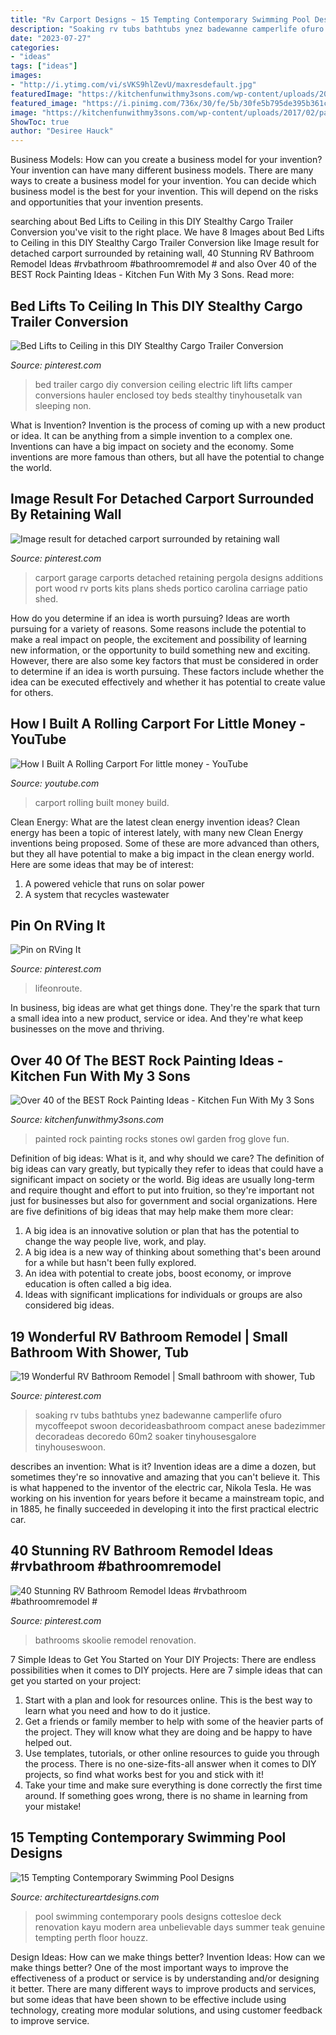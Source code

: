 ```yaml
---
title: "Rv Carport Designs ~ 15 Tempting Contemporary Swimming Pool Designs"
description: "Soaking rv tubs bathtubs ynez badewanne camperlife ofuro mycoffeepot swoon decorideasbathroom compact anese badezimmer decoradeas decoredo 60m2 soaker tinyhousesgalore tinyhouseswoon"
date: "2023-07-27"
categories:
- "ideas"
tags: ["ideas"]
images:
- "http://i.ytimg.com/vi/sVKS9hlZevU/maxresdefault.jpg"
featuredImage: "https://kitchenfunwithmy3sons.com/wp-content/uploads/2017/02/painted-owl-stones-680x680.jpg"
featured_image: "https://i.pinimg.com/736x/30/fe/5b/30fe5b795de395b361c13ad236ab7d83.jpg"
image: "https://kitchenfunwithmy3sons.com/wp-content/uploads/2017/02/painted-owl-stones-680x680.jpg"
ShowToc: true
author: "Desiree Hauck"
---
```



Business Models: How can you create a business model for your invention?
Your invention can have many different business models. There are many ways to create a business model for your invention. You can decide which business model is the best for your invention. This will depend on the risks and opportunities that your invention presents.

	

		
searching about Bed Lifts to Ceiling in this DIY Stealthy Cargo Trailer Conversion you've visit to the right place. We have 8 Images about Bed Lifts to Ceiling in this DIY Stealthy Cargo Trailer Conversion like Image result for detached carport surrounded by retaining wall, 40 Stunning RV Bathroom Remodel Ideas #rvbathroom #bathroomremodel # and also Over 40 of the BEST Rock Painting Ideas - Kitchen Fun With My 3 Sons. Read more:
		
    
## Bed Lifts To Ceiling In This DIY Stealthy Cargo Trailer Conversion

<img loading=lazy src="https://i.pinimg.com/736x/f6/4d/51/f64d517e49cbce18b3b97987eb59b32a.jpg" onerror="this.onerror=null;this.src='https://tse4.mm.bing.net/th?id=OIP.hgedDiIQtOf1feXHhzQXGQHaEK&amp;pid=15.1';" alt="Bed Lifts to Ceiling in this DIY Stealthy Cargo Trailer Conversion">

_Source: pinterest.com_

>bed trailer cargo diy conversion ceiling electric lift lifts camper conversions hauler enclosed toy beds stealthy tinyhousetalk van sleeping non. 

	

What is Invention?
Invention is the process of coming up with a new product or idea. It can be anything from a simple invention to a complex one. Inventions can have a big impact on society and the economy. Some inventions are more famous than others, but all have the potential to change the world.

    
## Image Result For Detached Carport Surrounded By Retaining Wall

<img loading=lazy src="https://i.pinimg.com/736x/43/91/f6/4391f6dde1bb86b1d57e02d6d09cd0b7.jpg" onerror="this.onerror=null;this.src='https://tse3.mm.bing.net/th?id=OIP.rDxMtRcKLlEjs9CugI09gQEgDY&amp;pid=15.1';" alt="Image result for detached carport surrounded by retaining wall">

_Source: pinterest.com_

>carport garage carports detached retaining pergola designs additions port wood rv ports kits plans sheds portico carolina carriage patio shed. 

	

How do you determine if an idea is worth pursuing?
Ideas are worth pursuing for a variety of reasons. Some reasons include the potential to make a real impact on people, the excitement and possibility of learning new information, or the opportunity to build something new and exciting. However, there are also some key factors that must be considered in order to determine if an idea is worth pursuing. These factors include whether the idea can be executed effectively and whether it has potential to create value for others.

    
## How I Built A Rolling Carport For Little Money - YouTube

<img loading=lazy src="http://i.ytimg.com/vi/sVKS9hlZevU/maxresdefault.jpg" onerror="this.onerror=null;this.src='https://tse2.mm.bing.net/th?id=OIP.PnRlVKCafQEo8BVFygAOsQHaEK&amp;pid=15.1';" alt="How I Built A Rolling Carport For little money - YouTube">

_Source: youtube.com_

>carport rolling built money build. 

	

Clean Energy: What are the latest clean energy invention ideas?
Clean energy has been a topic of interest lately, with many new Clean Energy inventions being proposed. Some of these are more advanced than others, but they all have potential to make a big impact in the clean energy world. Here are some ideas that may be of interest: 
1. A powered vehicle that runs on solar power 
2. A system that recycles wastewater 

    
## Pin On RVing It

<img loading=lazy src="https://i.pinimg.com/736x/d0/51/69/d05169b50872141fd5dfa27d647a2bd8.jpg" onerror="this.onerror=null;this.src='https://tse2.mm.bing.net/th?id=OIP.1dbx2ij-3GjByuGhIKuPagHaE8&amp;pid=15.1';" alt="Pin on RVing It">

_Source: pinterest.com_

>lifeonroute. 

	

In business, big ideas are what get things done. They're the spark that turn a small idea into a new product, service or idea. And they're what keep businesses on the move and thriving.

    
## Over 40 Of The BEST Rock Painting Ideas - Kitchen Fun With My 3 Sons

<img loading=lazy src="https://kitchenfunwithmy3sons.com/wp-content/uploads/2017/02/painted-owl-stones-680x680.jpg" onerror="this.onerror=null;this.src='https://tse4.mm.bing.net/th?id=OIP.e3c-ljgmjtjHLWR6xb4DkgHaHa&amp;pid=15.1';" alt="Over 40 of the BEST Rock Painting Ideas - Kitchen Fun With My 3 Sons">

_Source: kitchenfunwithmy3sons.com_

>painted rock painting rocks stones owl garden frog glove fun. 

	

Definition of big ideas: What is it, and why should we care?
The definition of big ideas can vary greatly, but typically they refer to ideas that could have a significant impact on society or the world. Big ideas are usually long-term and require thought and effort to put into fruition, so they're important not just for businesses but also for government and social organizations. Here are five definitions of big ideas that may help make them more clear:
1) A big idea is an innovative solution or plan that has the potential to change the way people live, work, and play.
2) A big idea is a new way of thinking about something that's been around for a while but hasn't been fully explored.
3) An idea with potential to create jobs, boost economy, or improve education is often called a big idea. 
4) Ideas with significant implications for individuals or groups are also considered big ideas.

    
## 19 Wonderful RV Bathroom Remodel | Small Bathroom With Shower, Tub

<img loading=lazy src="https://i.pinimg.com/736x/30/fe/5b/30fe5b795de395b361c13ad236ab7d83.jpg" onerror="this.onerror=null;this.src='https://tse3.mm.bing.net/th?id=OIP.zh-O4qECRhfNbDFy-VxbVAHaJ4&amp;pid=15.1';" alt="19 Wonderful RV Bathroom Remodel | Small bathroom with shower, Tub">

_Source: pinterest.com_

>soaking rv tubs bathtubs ynez badewanne camperlife ofuro mycoffeepot swoon decorideasbathroom compact anese badezimmer decoradeas decoredo 60m2 soaker tinyhousesgalore tinyhouseswoon. 

	

describes an invention: What is it?
Invention ideas are a dime a dozen, but sometimes they're so innovative and amazing that you can't believe it. This is what happened to the inventor of the electric car, Nikola Tesla. He was working on his invention for years before it became a mainstream topic, and in 1885, he finally succeeded in developing it into the first practical electric car.

    
## 40 Stunning RV Bathroom Remodel Ideas #rvbathroom #bathroomremodel #

<img loading=lazy src="https://i.pinimg.com/736x/4d/83/7e/4d837e31a5de9d6ab7813218abcec2ac.jpg" onerror="this.onerror=null;this.src='https://tse3.mm.bing.net/th?id=OIP.rNH1J0xMyWvaAvv7dKcQVwHaLJ&amp;pid=15.1';" alt="40 Stunning RV Bathroom Remodel Ideas #rvbathroom #bathroomremodel #">

_Source: pinterest.com_

>bathrooms skoolie remodel renovation. 

	

7 Simple Ideas to Get You Started on Your DIY Projects:
There are endless possibilities when it comes to DIY projects. Here are 7 simple ideas that can get you started on your project:
1. Start with a plan and look for resources online. This is the best way to learn what you need and how to do it justice.
2. Get a friends or family member to help with some of the heavier parts of the project. They will know what they are doing and be happy to have helped out.
3. Use templates, tutorials, or other online resources to guide you through the process. There is no one-size-fits-all answer when it comes to DIY projects, so find what works best for you and stick with it!
4. Take your time and make sure everything is done correctly the first time around. If something goes wrong, there is no shame in learning from your mistake!

    
## 15 Tempting Contemporary Swimming Pool Designs

<img loading=lazy src="https://www.architectureartdesigns.com/wp-content/uploads/2014/09/15-Tempting-Contemporary-Swimming-Pool-Designs-15-630x945.jpg" onerror="this.onerror=null;this.src='https://tse2.mm.bing.net/th?id=OIP.D1TRPCN_K6I5CD5wQrDIWwHaLH&amp;pid=15.1';" alt="15 Tempting Contemporary Swimming Pool Designs">

_Source: architectureartdesigns.com_

>pool swimming contemporary pools designs cottesloe deck renovation kayu modern area unbelievable days summer teak genuine tempting perth floor houzz. 

	

Design Ideas: How can we make things better?
Invention Ideas: How can we make things better?
One of the most important ways to improve the effectiveness of a product or service is by understanding and/or designing it better. There are many different ways to improve products and services, but some ideas that have been shown to be effective include using technology, creating more modular solutions, and using customer feedback to improve service.

